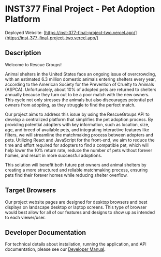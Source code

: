 # INST377 Final Project - Pet Adoption Platform

Deployed Website: [https://inst-377-final-project-two.vercel.app/](https://inst-377-final-project-two.vercel.app/)

## Description

Welcome to Rescue Groups!

Animal shelters in the United States face an ongoing issue of overcrowding, with an estimated 6.3 million domestic animals entering shelters every year, according to the American Society for the Prevention of Cruelty to Animals (ASPCA). Unfortunately, about 10% of adopted pets are returned to shelters annually because they turn out to be a poor match with the new owners. This cycle not only stresses the animals but also discourages potential pet owners from adopting, as they struggle to find the perfect match.

Our project aims to address this issue by using the RescueGroups API to develop a centralized platform that simplifies the pet adoption process. By providing potential adopters with key information, such as location, size, age, and breed of available pets, and integrating interactive features like filters, we will streamline the matchmaking process between adopters and pets. Utilizing React and JavaScript for the front-end, we aim to reduce the time and effort required for adopters to find a compatible pet, which will help lower the 10% return rate, reduce the number of pets without forever homes, and result in more successful adoptions.

This solution will benefit both future pet owners and animal shelters by creating a more structured and reliable matchmaking process, ensuring pets find their forever homes while reducing shelter overflow.

## Target Browsers
Our project website pages are designed for desktop browsers and best displays on landscape desktop or laptop screens. This type of browser would best allow for all of our features and designs to show up as intended to each viewer/user.

## Developer Documentation
For technical details about installation, running the application, and API documentation, please see our [Developer Manual](docs/developer-manual.md).

